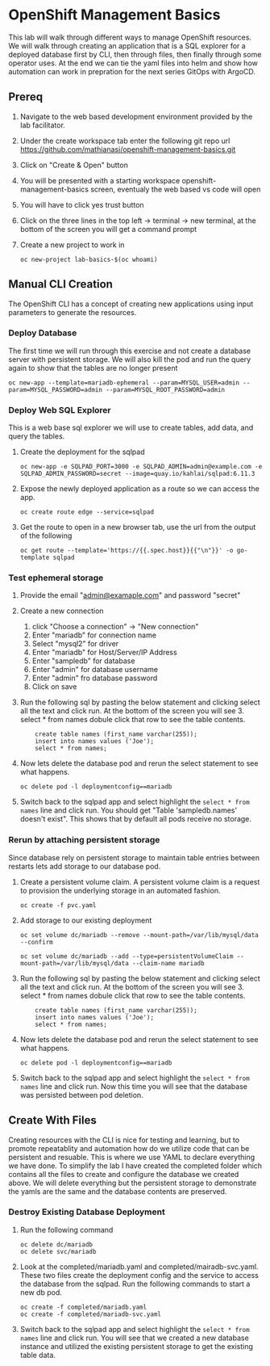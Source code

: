 # OpenShift Management Basics
This lab will walk through different ways to manage OpenShift resources.  We will walk through creating an application that is a SQL explorer for a deployed database first by CLI, then through files, then finally through some operator uses.  At the end we can tie the yaml files into helm and show how automation can work in prepration for the next series GitOps with ArgoCD.

## Prereq
1. Navigate to the web based development environment provided by the lab facilitator.
1. Under the create workspace tab enter the following git repo url https://github.com/mathianasj/openshift-management-basics.git
1. Click on "Create & Open" button
1. You will be presented with a starting workspace openshift-management-basics screen, eventualy the web based vs code will open
1. You will have to click yes trust button
1. Click on the three lines in the top left -> terminal -> new terminal, at the bottom of the screen you will get a command prompt
1. Create a new project to work in
    
    ```oc new-project lab-basics-$(oc whoami)```

## Manual CLI Creation
The OpenShift CLI has a concept of creating new applications using input parameters to generate the resources.

### Deploy Database
The first time we will run through this exercise and not create a database server with persistent storage.  We will also kill the pod and run the query again to show that the tables are no longer present

    oc new-app --template=mariadb-ephemeral --param=MYSQL_USER=admin --param=MYSQL_PASSWORD=admin --param=MYSQL_ROOT_PASSWORD=admin

### Deploy Web SQL Explorer
This is a web base sql explorer we will use to create tables, add data, and query the tables.
1. Create the deployment for the sqlpad 
    
    `oc new-app -e SQLPAD_PORT=3000 -e SQLPAD_ADMIN=admin@example.com -e SQLPAD_ADMIN_PASSWORD=secret --image=quay.io/kahlai/sqlpad:6.11.3`
1. Expose the newly deployed application as a route so we can access the app.

    `oc create route edge --service=sqlpad`
1. Get the route to open in a new browser tab, use the url from the output of the following
    
    `oc get route --template='https://{{.spec.host}}{{"\n"}}' -o go-template sqlpad`

### Test ephemeral storage
1. Provide the email "admin@examaple.com" and password "secret"
1. Create a new connection
    1. click "Choose a connection" -> "New connection"
    1. Enter "mariadb" for connection name
    1. Select "mysql2" for driver
    1. Enter "mariadb" for Host/Server/IP Address
    1. Enter "sampledb" for database
    1. Enter "admin" for database username
    1. Enter "admin" fro database password
    1. Click on save
1. Run the following sql by pasting the below statement and clicking select all the text and click run.  At the bottom of the screen you will see 3. select * from names dobule click that row to see the table contents.

    ```
        create table names (first_name varchar(255));
        insert into names values ('Joe');
        select * from names;
    ```
1. Now lets delete the database pod and rerun the select statement to see what happens.

    ```oc delete pod -l deploymentconfig==mariadb```

1. Switch back to the sqlpad app and select highlight the `select * from names` line and click run.  You should get "Table 'sampledb.names' doesn't exist". This shows that by default all pods receive no storage.

### Rerun by attaching persistent storage
Since database rely on persistent storage to maintain table entries between restarts lets add storage to our database pod.

1. Create a persistent volume claim.  A persistent volume claim is a request to provision the underlying storage in an automated fashion.
    ```
    oc create -f pvc.yaml
    ```
1. Add storage to our existing deployment

    ```
    oc set volume dc/mariadb --remove --mount-path=/var/lib/mysql/data --confirm

    oc set volume dc/mariadb --add --type=persistentVolumeClaim --mount-path=/var/lib/mysql/data --claim-name mariadb
    ```
1. Run the following sql by pasting the below statement and clicking select all the text and click run.  At the bottom of the screen you will see 3. select * from names dobule click that row to see the table contents.

    ```
        create table names (first_name varchar(255));
        insert into names values ('Joe');
        select * from names;
    ```
1. Now lets delete the database pod and rerun the select statement to see what happens.

    ```oc delete pod -l deploymentconfig==mariadb```

1. Switch back to the sqlpad app and select highlight the `select * from names` line and click run.  Now this time you will see that the database was persisted between pod deletion.

## Create With Files
Creating resources with the CLI is nice for testing and learning, but to promote repeatablity and automation how do we utilize code that can be persistent and resuable.  This is where we use YAML to declare everything we have done.  To simplify the lab I have created the completed folder which contains all the files to create and configure the database we created above.  We will delete everything but the persistent storage to demonstrate the yamls are the same and the database contents are preserved.

### Destroy Existing Database Deployment
1. Run the following command

    ```
    oc delete dc/mariadb
    oc delete svc/mariadb
    ```
1. Look at the completed/mariadb.yaml and completed/mairadb-svc.yaml.  These two files create the deployment config and the service to access the database from the sqlpad.  Run the following commands to start a new db pod.

    ```
    oc create -f completed/mariadb.yaml
    oc create -f completed/mariadb-svc.yaml
    ```
1. Switch back to the sqlpad app and select highlight the `select * from names` line and click run.  You will see that we created a new database instance and utilized the existing persistent storage to get the existing table data.

